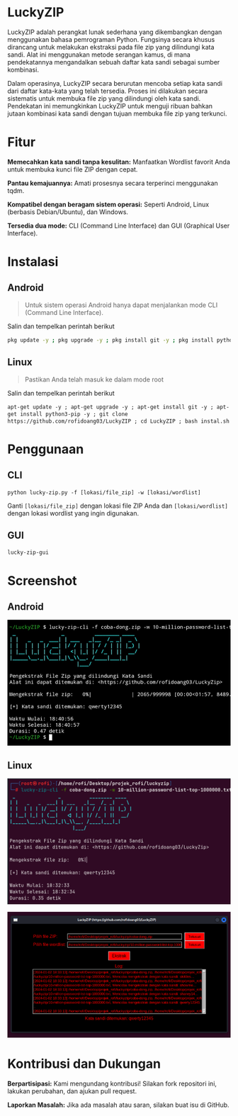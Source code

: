 # LuckyZIP 

LuckyZIP adalah perangkat lunak sederhana yang dikembangkan dengan menggunakan bahasa pemrograman Python. Fungsinya secara khusus dirancang untuk melakukan ekstraksi pada file zip yang dilindungi kata sandi. Alat ini menggunakan metode serangan kamus, di mana pendekatannya mengandalkan sebuah daftar kata sandi sebagai sumber kombinasi.

Dalam operasinya, LuckyZIP secara berurutan mencoba setiap kata sandi dari daftar kata-kata yang telah tersedia. Proses ini dilakukan secara sistematis untuk membuka file zip yang dilindungi oleh kata sandi. Pendekatan ini memungkinkan LuckyZIP untuk menguji ribuan bahkan jutaan kombinasi kata sandi dengan tujuan membuka file zip yang terkunci.

# Fitur

**Memecahkan kata sandi tanpa kesulitan:** Manfaatkan Wordlist favorit Anda untuk membuka kunci file ZIP dengan cepat.

**Pantau kemajuannya:** Amati prosesnya secara terperinci menggunakan tqdm.

**Kompatibel dengan beragam sistem operasi:** Seperti Android, Linux (berbasis Debian/Ubuntu), dan Windows.

**Tersedia dua mode:** CLI (Command Line Interface) dan GUI (Graphical User Interface).

# Instalasi

## Android

> Untuk sistem operasi Android hanya dapat menjalankan mode CLI (Command Line Interface).

Salin dan tempelkan perintah berikut
  
```bash
pkg update -y ; pkg upgrade -y ; pkg install git -y ; pkg install python3 -y ; git clone https://github.com/rofidoang03/LuckyZIP ; cd LuckyZIP ; bash instal.sh
```

## Linux

> Pastikan Anda telah masuk ke dalam mode root
  
Salin dan tempelkan perintah berikut

```
apt-get update -y ; apt-get upgrade -y ; apt-get install git -y ; apt-get install python3-pip -y ; git clone https://github.com/rofidoang03/LuckyZIP ; cd LuckyZIP ; bash instal.sh
```

# Penggunaan

## CLI

```
python lucky-zip.py -f [lokasi/file_zip] -w [lokasi/wordlist]
```

Ganti `[lokasi/file_zip]` dengan lokasi file ZIP Anda dan `[lokasi/wordlist]` dengan lokasi wordlist yang ingin digunakan.

## GUI

```
lucky-zip-gui
```

# Screenshot

## Android
  
![img](https://github.com/rofidoang03/LuckyZIP/blob/main/ss_android.jpg)

## Linux

![img](https://github.com/rofidoang03/LuckyZIP/blob/main/ss_linux_1.png)

![img](https://github.com/rofidoang03/LuckyZIP/blob/main/ss_linux_2.png)

# Kontribusi dan Dukungan

**Berpartisipasi:** Kami mengundang kontribusi! Silakan fork repositori ini, lakukan perubahan, dan ajukan pull request.
  
**Laporkan Masalah:** Jika ada masalah atau saran, silakan buat isu di GitHub.
